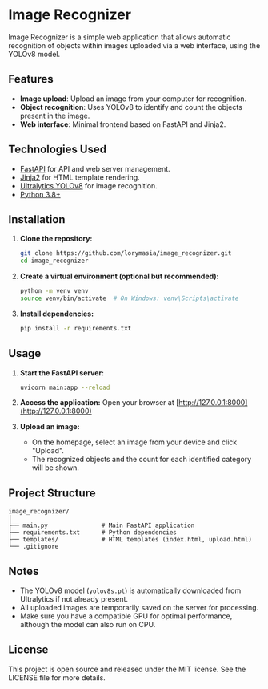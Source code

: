 # Image Recognizer

Image Recognizer is a simple web application that allows automatic recognition of objects within images uploaded via a web interface, using the YOLOv8 model.

## Features

- **Image upload**: Upload an image from your computer for recognition.
- **Object recognition**: Uses YOLOv8 to identify and count the objects present in the image.
- **Web interface**: Minimal frontend based on FastAPI and Jinja2.

## Technologies Used

- [FastAPI](https://fastapi.tiangolo.com/) for API and web server management.
- [Jinja2](https://jinja.palletsprojects.com/) for HTML template rendering.
- [Ultralytics YOLOv8](https://github.com/ultralytics/ultralytics) for image recognition.
- [Python 3.8+](https://www.python.org/)

## Installation

1. **Clone the repository:**
   ```bash
   git clone https://github.com/lorymasia/image_recognizer.git
   cd image_recognizer
   ```

2. **Create a virtual environment (optional but recommended):**
   ```bash
   python -m venv venv
   source venv/bin/activate  # On Windows: venv\Scripts\activate
   ```

3. **Install dependencies:**
   ```bash
   pip install -r requirements.txt
   ```

## Usage

1. **Start the FastAPI server:**
   ```bash
   uvicorn main:app --reload
   ```

2. **Access the application:**
   Open your browser at [http://127.0.0.1:8000](http://127.0.0.1:8000)

3. **Upload an image:**
   - On the homepage, select an image from your device and click "Upload".
   - The recognized objects and the count for each identified category will be shown.

## Project Structure

```
image_recognizer/
│
├── main.py               # Main FastAPI application
├── requirements.txt      # Python dependencies
├── templates/            # HTML templates (index.html, upload.html)
└── .gitignore
```

## Notes

- The YOLOv8 model (`yolov8s.pt`) is automatically downloaded from Ultralytics if not already present.
- All uploaded images are temporarily saved on the server for processing.
- Make sure you have a compatible GPU for optimal performance, although the model can also run on CPU.

## License

This project is open source and released under the MIT license. See the LICENSE file for more details.
